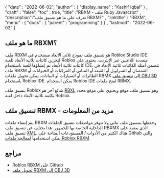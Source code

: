 {
  "date" : "2022-06-02",
  "author" : {
    "display_name" : "Kashif Iqbal"
} ,
  "draft" : "false",
  "toc" : true,
  "title" :"RBXM - ملف Ruby Javascript" ,
  "description":"تعرف على ما هو تنسيق ملف RBXM؟" ,
  "linktitle" : "RBXM",
  "menu" : {
    "docs" : {
      "parent" : "programming"
}
} ,
  "lastmod" : "2022-06-02"
}

## ما هو ملف RBXM؟

ملف RBXM هو تنسيق ملف نموذج ثلاثي الأبعاد مستخدم في Roblox Studio IDE لتخزين كائنات ثلاثية الأبعاد للعبة Roblox متعددة اللاعبين عبر الإنترنت. يحتوي على كائنات ثلاثية الأبعاد تم إنشاؤها للعبة باستخدام IDE. تتضمن أمثلة الكائنات ثلاثية الأبعاد في ملف RBXM القمصان أو السراويل أو القبعة أو المباني أو المركبات أو الحيوانات أو الطائرات أو السيارات أو النباتات. يمكن تحويل ملفات RBMX إلى [تنسيق ملف OBJ 3D](/ar/3d/obj/) باستخدام Roblox IDE. يمكن استخدام Roblox IDE لفتح ملفات RBMX.

تنسيق ملف Roblox شائع آخر هو [RBXL](/ar/programming/rbxl/) وهو تنسيق ملف موقع ويحتوي على موقع محدد بكلمة ثلاثية الأبعاد داخل لعبة Roblox.

## تنسيق ملف RBMX - مزيد من المعلومات

يتم إنشاء ملفات RBXM وحفظها بتنسيق ملف ثنائي ولا تتوفر مواصفات تنسيق الملفات الداخلية الخاصة بها للجمهور. هذا يختلف عن تنسيق ملف RBXMX الذي يعتمد على تنسيق ملف [XML](/ar/web/xml/). هناك الكثير من الأدوات / المستودعات المتاحة على Github والتي يمكن استخدامها [لمعالجة ملفات Roblox RBXM](https://github.com/search?q=rbxm).

## مراجع

* [Roblox RBXM على Github](https://github.com/search?q=rbxm)
* [تحويل ملف RBXM إلى OBJ 3D](https://devforum.roblox.com/t/how-do-i-make-a-rbxm-file-be-a-obj-file/1522460)

